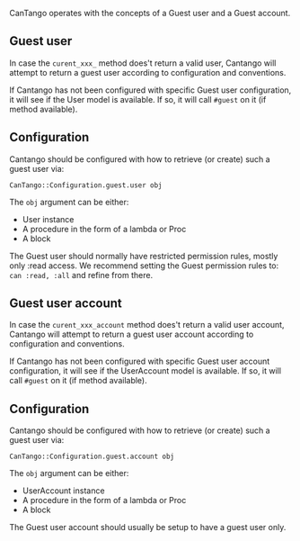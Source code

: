 CanTango operates with the concepts of a Guest user and a Guest account.

## Guest user

In case the `curent_xxx_` method does't return a valid user, Cantango will attempt to return 
a guest user according to configuration and conventions.

If Cantango has not been configured with specific Guest user configuration, it will see if the User model 
is available. If so, it will call `#guest` on it (if method available).

## Configuration

Cantango should be configured with how to retrieve (or create) such a guest user via:

`CanTango::Configuration.guest.user obj`

The `obj` argument can be either:

* User instance
* A procedure in the form of a lambda or Proc
* A block

The Guest user should normally have restricted permission rules, mostly only :read access.
We recommend setting the Guest permission rules to: `can :read, :all` and refine from there.

## Guest user account

In case the `curent_xxx_account` method does't return a valid user account, Cantango will attempt to return 
a guest user account according to configuration and conventions.

If Cantango has not been configured with specific Guest user account configuration, it will 
see if the UserAccount model is available.
If so, it will call `#guest` on it (if method available).

## Configuration

Cantango should be configured with how to retrieve (or create) such a guest user via:

`CanTango::Configuration.guest.account obj`

The `obj` argument can be either:

* UserAccount instance
* A procedure in the form of a lambda or Proc
* A block

The Guest user account should usually be setup to have a guest user only.


